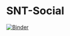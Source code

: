 # SNT-Social
[![Binder](https://mybinder.org/badge_logo.svg)](https://mybinder.org/v2/gh/CDERYCKE/SNT-Social/master?filepath=TP-graphes-mybinder.ipynb)
